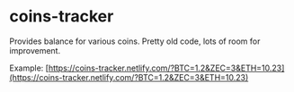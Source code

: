 # coins-tracker

Provides balance for various coins. Pretty old code, lots of room for improvement.

Example: [https://coins-tracker.netlify.com/?BTC=1.2&ZEC=3&ETH=10.23](https://coins-tracker.netlify.com/?BTC=1.2&ZEC=3&ETH=10.23)
